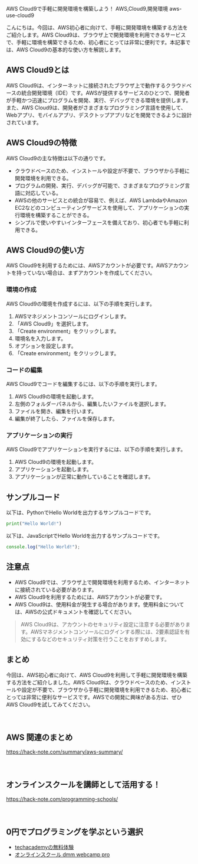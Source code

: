 AWS Cloud9で手軽に開発環境を構築しよう！
AWS,Cloud9,開発環境
aws-use-cloud9

こんにちは。今回は、AWS初心者に向けて、手軽に開発環境を構築する方法をご紹介します。AWS Cloud9は、ブラウザ上で開発環境を利用できるサービスで、手軽に環境を構築できるため、初心者にとっては非常に便利です。本記事では、AWS Cloud9の基本的な使い方を解説します。

## AWS Cloud9とは

AWS Cloud9は、インターネットに接続されたブラウザ上で動作するクラウドベースの統合開発環境（IDE）です。AWSが提供するサービスのひとつで、開発者が手軽かつ迅速にプログラムを開発、実行、デバッグできる環境を提供します。また、AWS Cloud9は、開発者がさまざまなプログラミング言語を使用して、Webアプリ、モバイルアプリ、デスクトップアプリなどを開発できるように設計されています。

## AWS Cloud9の特徴

AWS Cloud9の主な特徴は以下の通りです。

- クラウドベースのため、インストールや設定が不要で、ブラウザから手軽に開発環境を利用できる。
- プログラムの開発、実行、デバッグが可能で、さまざまなプログラミング言語に対応している。
- AWSの他のサービスとの統合が容易で、例えば、AWS LambdaやAmazon EC2などのコンピューティングサービスを使用して、アプリケーションの実行環境を構築することができる。
- シンプルで使いやすいインターフェースを備えており、初心者でも手軽に利用できる。

## AWS Cloud9の使い方

AWS Cloud9を利用するためには、AWSアカウントが必要です。AWSアカウントを持っていない場合は、まずアカウントを作成してください。

### 環境の作成

AWS Cloud9の環境を作成するには、以下の手順を実行します。

1. AWSマネジメントコンソールにログインします。
2. 「AWS Cloud9」を選択します。
3. 「Create environment」をクリックします。
4. 環境名を入力します。
5. オプションを設定します。
6. 「Create environment」をクリックします。

### コードの編集

AWS Cloud9でコードを編集するには、以下の手順を実行します。

1. AWS Cloud9の環境を起動します。
2. 左側のフォルダーパネルから、編集したいファイルを選択します。
3. ファイルを開き、編集を行います。
4. 編集が終了したら、ファイルを保存します。

### アプリケーションの実行

AWS Cloud9でアプリケーションを実行するには、以下の手順を実行します。

1. AWS Cloud9の環境を起動します。
2. アプリケーションを起動します。
3. アプリケーションが正常に動作していることを確認します。

## サンプルコード

以下は、PythonでHello Worldを出力するサンプルコードです。

```python
print("Hello World!")
```

以下は、JavaScriptでHello Worldを出力するサンプルコードです。

```javascript
console.log("Hello World!");
```

## 注意点

- AWS Cloud9では、ブラウザ上で開発環境を利用するため、インターネットに接続されている必要があります。
- AWS Cloud9を利用するためには、AWSアカウントが必要です。
- AWS Cloud9は、使用料金が発生する場合があります。使用料金については、AWSの公式ドキュメントを確認してください。

>AWS Cloud9は、アカウントのセキュリティ設定に注意する必要があります。AWSマネジメントコンソールにログインする際には、2要素認証を有効にするなどのセキュリティ対策を行うことをおすすめします。

## まとめ

今回は、AWS初心者に向けて、AWS Cloud9を利用して手軽に開発環境を構築する方法をご紹介しました。AWS Cloud9は、クラウドベースのため、インストールや設定が不要で、ブラウザから手軽に開発環境を利用できるため、初心者にとっては非常に便利なサービスです。AWSでの開発に興味がある方は、ぜひAWS Cloud9を試してみてください。

　

## AWS 関連のまとめ
https://hack-note.com/summary/aws-summary/

　

## オンラインスクールを講師として活用する！
https://hack-note.com/programming-schools/

　

## 0円でプログラミングを学ぶという選択
- [techacademyの無料体験](//af.moshimo.com/af/c/click?a_id=2612475&amp;p_id=1555&amp;pc_id=2816&amp;pl_id=22706&amp;url=https%3a%2f%2ftechacademy.jp%2fhtmlcss-trial%3futm_source%3dmoshimo%26utm_medium%3daffiliate%26utm_campaign%3dtextad)
- [オンラインスクール dmm webcamp pro](//af.moshimo.com/af/c/click?a_id=2612482&amp;p_id=1363&amp;pc_id=2297&amp;pl_id=39999&amp;guid=on)

